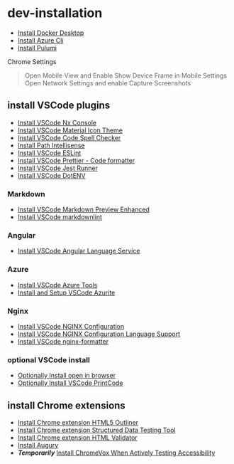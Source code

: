 # dev-installation

- [Install Docker Desktop](https://docs.docker.com/desktop/#download-and-install)
- [Install Azure Cli](https://docs.microsoft.com/en-us/cli/azure/install-azure-cli-windows?tabs=azure-cli)
- [Install Pulumi](https://www.pulumi.com/docs/get-started/install/)

Chrome Settings

> Open Mobile View and Enable Show Device Frame in Mobile Settings
> Open Network Settings and enable Capture Screenshots

## install VSCode plugins

- [Install VSCode Nx Console](https://marketplace.visualstudio.com/items?itemName=nrwl.angular-console)
- [Install VSCode Material Icon Theme](https://marketplace.visualstudio.com/items?itemName=PKief.material-icon-theme)
- [Install VSCode Code Spell Checker](https://marketplace.visualstudio.com/items?itemName=streetsidesoftware.code-spell-checker)
- [Install Path Intellisense](https://marketplace.visualstudio.com/items?itemName=christian-kohler.path-intellisense)
- [Install VSCode ESLint](https://marketplace.visualstudio.com/items?itemName=dbaeumer.vscode-eslint)
- [Install VSCode Prettier - Code formatter](https://marketplace.visualstudio.com/items?itemName=esbenp.prettier-vscode)
- [Install VSCode Jest Runner](https://marketplace.visualstudio.com/items?itemName=firsttris.vscode-jest-runner)
- [Install VSCode DotENV](https://marketplace.visualstudio.com/items?itemName=mikestead.dotenv)

### Markdown

- [Install VSCode Markdown Preview Enhanced](https://marketplace.visualstudio.com/items?itemName=shd101wyy.markdown-preview-enhanced)
- [Install VSCode markdownlint](https://marketplace.visualstudio.com/items?itemName=DavidAnson.vscode-markdownlint)

### Angular

- [Install VSCode Angular Language Service](https://marketplace.visualstudio.com/items?itemName=Angular.ng-template)

### Azure

- [Install VSCode Azure Tools](https://marketplace.visualstudio.com/items?itemName=ms-vscode.vscode-node-azure-pack)
- [Install and Setup VSCode Azurite](https://docs.microsoft.com/en-us/azure/storage/common/storage-use-azurite#install-and-run-the-azurite-visual-studio-code-extension)

### Nginx

- [Install VSCode NGINX Configuration](https://marketplace.visualstudio.com/items?itemName=william-voyek.vscode-nginx)
- [Install VSCode NGINX Configuration Language Support](https://marketplace.visualstudio.com/items?itemName=ahmadalli.vscode-nginx-conf)
- [Install VSCode nginx-formatter](https://marketplace.visualstudio.com/items?itemName=raynigon.nginx-formatter)

### optional VSCode install

- [Optionally Install open in browser](https://marketplace.visualstudio.com/items?itemName=techer.open-in-browser&ssr=false#review-details)
- [Optionally Install VSCode PrintCode](https://marketplace.visualstudio.com/items?itemName=nobuhito.printcoder)

## install Chrome extensions

- [Install Chrome extension HTML5 Outliner](https://chrome.google.com/webstore/detail/html5-outliner/afoibpobokebhgfnknfndkgemglggomo?hl=en)
- [Install Chrome extension Structured Data Testing Tool](https://chrome.google.com/webstore/detail/structured-data-testing-t/kfdjeigpgagildmolfanniafmplnplpl?hl=en)
- [Install Chrome extension HTML Validator](https://chrome.google.com/webstore/detail/html-validator/mpbelhhnfhfjnaehkcnnaknldmnocglk?hl=en-US)
- [Install Augury](https://chrome.google.com/webstore/detail/augury/elgalmkoelokbchhkhacckoklkejnhcd?hl=en)
- **_Temporarily_** [Install ChromeVox When Actively Testing Accessibility](https://chrome.google.com/webstore/detail/screen-reader/kgejglhpjiefppelpmljglcjbhoiplfn?hl=en)
